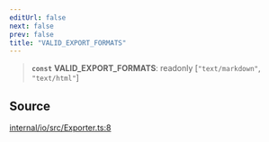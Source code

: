 ```yaml
---
editUrl: false
next: false
prev: false
title: "VALID_EXPORT_FORMATS"
---
```


> **`const`** **VALID\_EXPORT\_FORMATS**: readonly [`"text/markdown"`, `"text/html"`]

## Source

[internal/io/src/Exporter.ts:8](https://github.com/nodenogg-in/alpha-p2p/blob/1896b55/internal/io/src/Exporter.ts#L8)
